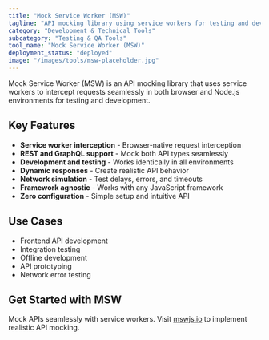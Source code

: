 ```yaml
---
title: "Mock Service Worker (MSW)"
tagline: "API mocking library using service workers for testing and development"
category: "Development & Technical Tools"
subcategory: "Testing & QA Tools"
tool_name: "Mock Service Worker (MSW)"
deployment_status: "deployed"
image: "/images/tools/msw-placeholder.jpg"
---
```

Mock Service Worker (MSW) is an API mocking library that uses service workers to intercept requests seamlessly in both browser and Node.js environments for testing and development.

## Key Features

- **Service worker interception** - Browser-native request interception
- **REST and GraphQL support** - Mock both API types seamlessly
- **Development and testing** - Works identically in all environments
- **Dynamic responses** - Create realistic API behavior
- **Network simulation** - Test delays, errors, and timeouts
- **Framework agnostic** - Works with any JavaScript framework
- **Zero configuration** - Simple setup and intuitive API

## Use Cases

- Frontend API development
- Integration testing
- Offline development
- API prototyping
- Network error testing

## Get Started with MSW

Mock APIs seamlessly with service workers. Visit [mswjs.io](https://mswjs.io) to implement realistic API mocking.